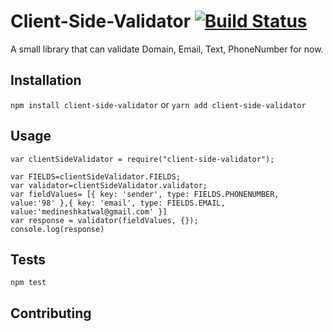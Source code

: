 Client-Side-Validator [![Build Status](https://travis-ci.org/k2glyph/Validator.svg?branch=master)](https://travis-ci.org/k2glyph/Validator)
======================

A small library that can validate Domain, Email, Text, PhoneNumber for now.
## Installation
`npm install client-side-validator`
or 
`yarn add client-side-validator`
## Usage

```
var clientSideValidator = require("client-side-validator");

var FIELDS=clientSideValidator.FIELDS;
var validator=clientSideValidator.validator;
var fieldValues= [{ key: 'sender', type: FIELDS.PHONENUMBER, value:'98' },{ key: 'email', type: FIELDS.EMAIL, value:'medineshkatwal@gmail.com' }]
var response = validator(fieldValues, {});
console.log(response)
```

## Tests

  `npm test`

## Contributing


